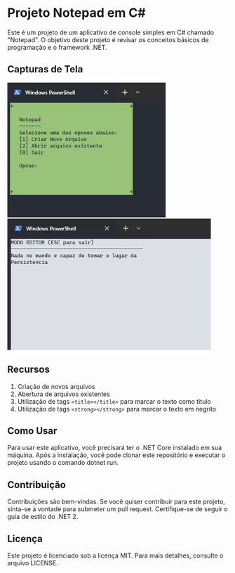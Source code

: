 # Projeto Notepad em C#

Este é um projeto de um aplicativo de console simples em C# chamado "Notepad". O objetivo deste projeto é revisar os conceitos básicos de programação e o framework .NET.

## Capturas de Tela

![Menu do app](./assets/Menu.png)
![Editor do app](./assets/Editor.png)

## Recursos

1. Criação de novos arquivos
2. Abertura de arquivos existentes
3. Utilização de tags `<title></title>` para marcar o texto como título
4. Utilização de tags `<strong></strong>` para marcar o texto em negrito

## Como Usar

Para usar este aplicativo, você precisará ter o .NET Core instalado em sua máquina. Após a instalação, você pode clonar este repositório e executar o projeto usando o comando dotnet run.

## Contribuição

Contribuições são bem-vindas. Se você quiser contribuir para este projeto, sinta-se à vontade para submeter um pull request. Certifique-se de seguir o guia de estilo do .NET 2.

## Licença

Este projeto é licenciado sob a licença MIT. Para mais detalhes, consulte o arquivo LICENSE.
